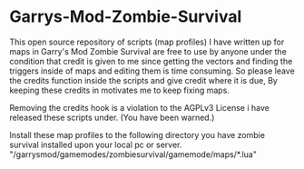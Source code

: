 # Garrys-Mod-Zombie-Survival

This open source repository of scripts (map profiles) I have written up for maps in Garry's Mod Zombie Survival are free to use by anyone under the condition that credit is given to me since getting the vectors and finding the triggers inside of maps and editing them is time consuming. So please leave the credits function inside the scripts and give credit where it is due, By keeping these credits in motivates me to keep fixing maps.

Removing the credits hook is a violation to the AGPLv3 License i have released these scripts under. (You have been warned.)


Install these map profiles to the following directory you have zombie survival installed upon your local pc or server.
"/garrysmod/gamemodes/zombiesurvival/gamemode/maps/*.lua"
